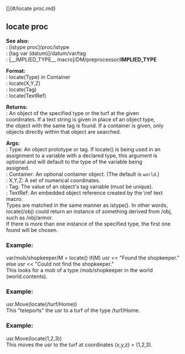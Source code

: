 []{#/locate proc.md}    
## locate proc    
**See also:**    
:   [istype proc]/proc/istype    
:   [tag var (datum)]/datum/var/tag    
:   [\_\_IMPLIED_TYPE\_\_ macro]/DM/preprocessor/__IMPLIED_TYPE__    
<!-- -->    
**Format:**    
:   locate(Type) in Container    
:   locate(X,Y,Z)    
:   locate(Tag)    
:   locate(TextRef)    
<!-- -->    
**Returns:**    
:   An object of the specified type or the turf at the given    
    coordinates. If a text string is given in place of an object type,    
    the object with the same tag is found. If a container is given, only    
    objects directly within that object are searched.    
<!-- -->    
**Args:**    
:   Type: An object prototype or tag. If locate() is being used in an    
    assignment to a variable with a declared type, this argument is    
    optional and will default to the type of the variable being    
    assigned.    
:   Container: An optional container object. (The default is `world`.)    
:   X,Y,Z: A set of numerical coordinates.    
:   Tag: The value of an object\'s tag variable (must be unique).    
:   TextRef: An embedded object reference created by the \\ref text    
    macro.    
Types are matched in the same manner as istype(). In other words,    
locate(/obj) could return an instance of something derived from /obj,    
such as /obj/armor.    
If there is more than one instance of the specified type, the first one    
found will be chosen.    
### Example:    
var/mob/shopkeeper/M = locate() if(M) usr \<\< \"Found the shopkeeper.\"    
else usr \<\< \"Could not find the shopkeeper.\"    
This looks for a mob of a type /mob/shopkeeper in the world    
(world.contents).    
### Example:    
usr.Move(locate(/turf/Home))    
This \"teleports\" the usr to a turf of the type /turf/Home.    
### Example:    
usr.Move(locate(1,2,3))    
This moves the usr to the turf at coordinates (x,y,z) = (1,2,3).  